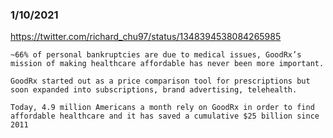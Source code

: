 


### 1/10/2021
https://twitter.com/richard_chu97/status/1348394538084265985
```
~66% of personal bankruptcies are due to medical issues, GoodRx’s mission of making healthcare affordable has never been more important.

GoodRx started out as a price comparison tool for prescriptions but soon expanded into subscriptions, brand advertising, telehealth.

Today, 4.9 million Americans a month rely on GoodRx in order to find affordable healthcare and it has saved a cumulative $25 billion since 2011
```
